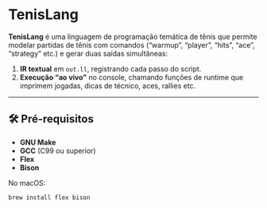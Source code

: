 # TenisLang

**TenisLang** é uma linguagem de programação temática de tênis que permite modelar partidas de tênis com comandos (“warmup”, “player”, “hits”, “ace”, “strategy” etc.) e gerar duas saídas simultâneas:

1. **IR textual** em `out.ll`, registrando cada passo do script.  
2. **Execução “ao vivo”** no console, chamando funções de runtime que imprimem jogadas, dicas de técnico, aces, rallies etc.

---

## 🛠 Pré-requisitos

- **GNU Make**  
- **GCC** (C99 ou superior)  
- **Flex**  
- **Bison**  

No macOS:
```bash
brew install flex bison
